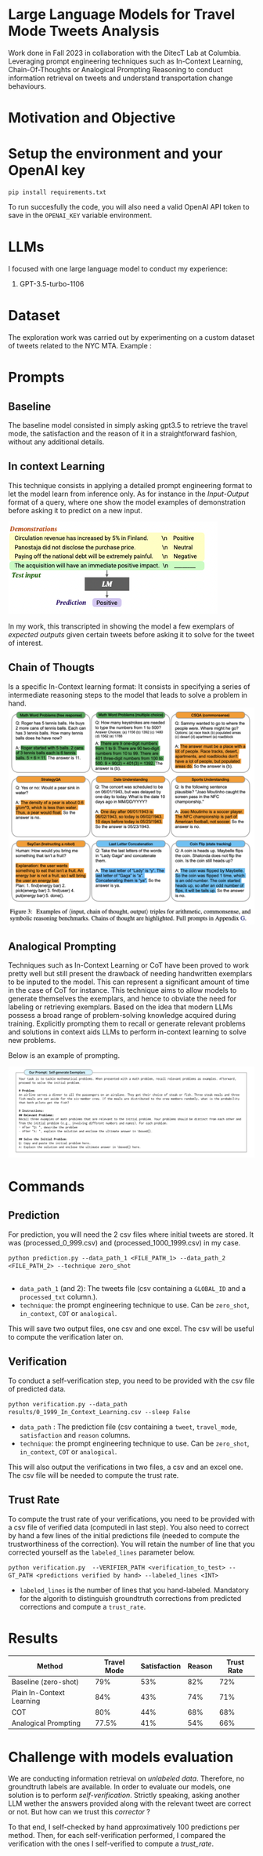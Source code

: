 # Large Language Models for Travel Mode Tweets Analysis

Work done in Fall 2023 in collaboration with the DitecT Lab at Columbia. Leveraging prompt engineering techniques such as In-Context Learning, Chain-Of-Thoughts or Analogical Prompting Reasoning to conduct information retrieval on tweets and understand transportation change behaviours.

# Motivation and Objective


# Setup the environment and your OpenAI key
```
pip install requirements.txt
```
To run succesfully the code, you will also need a valid OpenAI API token to save in the `OPENAI_KEY` variable environment.
# LLMs

I focused with one large language model to conduct my experience:
1. GPT-3.5-turbo-1106

# Dataset

The exploration work was carried out by experimenting on a custom dataset of tweets related to the NYC MTA. Example :

# Prompts
## Baseline
The baseline model consisted in simply asking gpt3.5 to retrieve the travel mode, the satisfaction and the reason of it in a straightforward fashion, without any additional details.
 
## In context Learning
This technique consists in applying a detailed prompt
engineering format to let the model learn from inference only.
As for instance in the *Input-Output* format of a query, where
one show the model examples of demonstration before asking
it to predict on a new input.

![alt-text-1](images/IL-example.png "In Context Learning demonstration")

In my work, this transcripted in showing the model a few exemplars of _expected outputs_ given certain tweets before asking it to solve for the tweet of interest.

## Chain of Thougts

Is a specific In-Context learning format: It consists in specifying a series of intermediate reasoning steps to the model that leads to solve a problem in hand. 
![alt-text-1](images/COT-example.png "Chain of Thoughts demonstration")


## Analogical Prompting

Techniques such as In-Context Learning or CoT have been proved to work pretty well but still present the drawback of needing handwritten exemplars to be inputed to the model. This can represent a significant amount of time in the case of CoT for instance. This technique aims to allow models to generate themselves the exemplars, and hence to obviate the need for labeling or retrieving exemplars. Based on the idea that modern LLMs possess a broad range of problem-solving knowledge acquired during training. Explicitly prompting them to recall or generate relevant problems and solutions in context aids LLMs to perform in-context learning to solve new problems.

Below is an example of prompting.

![alt-text-1](images/A-example.png "Analogical Prompting demonstration")


# Commands
## Prediction
For prediction, you will need the 2 csv files where initial tweets are stored. It was (processed_0_999.csv) and (processed_1000_1999.csv) in my case.
```
python prediction.py --data_path_1 <FILE_PATH_1> --data_path_2 <FILE_PATH_2> --technique zero_shot
 
 ```
 - `data_path_1` (and 2): The tweets file (csv containing a `GLOBAL_ID` and a `processed_txt` column.).
- `technique`: the prompt engineering technique to use. Can be `zero_shot`, `in_context`, `COT` or `analogical`.

This will save two output files, one csv and one excel. The csv will be useful to compute the verification later on.

## Verification
To conduct a self-verification step, you need to be provided with the csv file of predicted data.
```
python verification.py --data_path results/0_1999_In_Context_Learning.csv --sleep False

```
- `data_path` : The prediction file (csv containing a `tweet`, `travel_mode`, `satisfaction` and `reason` columns.
- `technique`: the prompt engineering technique to use. Can be `zero_shot`, `in_context`, `COT` or `analogical`.

This will also output the verifications in two files, a csv and an excel one. The csv file will be needed to compute the trust rate.

## Trust Rate
To compute the trust rate of your verifications, you need to be provided with a csv file of verified data (computedi in last step). You also need to correct by hand a few lines of the initial predictions file (needed to compute the trustworthiness of the correction). You will retain the number of line that you corrected yourself as the `labeled_lines` parameter below.
```
python verification.py  --VERIFIER_PATH <verification_to_test> --GT_PATH <predictions verified by hand> --labeled_lines <INT>
```
- `labeled_lines` is the number of lines that you hand-labeled. Mandatory for the algorith to distinguish groundtruth corrections from predicted corrections and compute a `trust_rate`.

# Results

| Method    | Travel Mode | Satisfaction| Reason| Trust Rate |
| -------- | ------- | --------|--------|--------|
| Baseline (zero-shot)| 79%| 53% | 82%|  72% |
| Plain In-Context Learning| 84%| 43%| 74%| 71% |
| COT| 80%| 44% |  68%|  68% | 
| Analogical Prompting| 77.5%|  41% | 54%|  66% |

# Challenge with models evaluation

We are conducting information retrieval on *unlabeled data*. Therefore, no groundtruth labels are available. In order to evaluate our models, one solution is to perform *self-verification*. Strictly speaking, asking another LLM wether the answers provided along with the relevant tweet are correct or not. But how can we trust this _corrector_ ?

To that end, I self-checked by hand approximatively 100 predictions per method. Then, for each self-verification performed, I compared the verification with the ones I self-verified to compute a *trust_rate*.